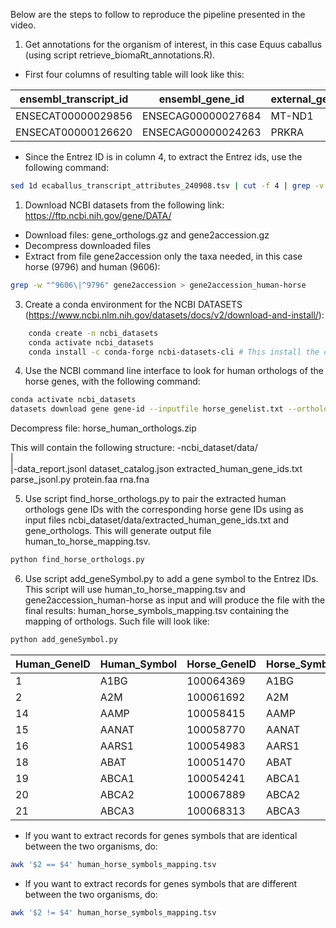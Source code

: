 Below are the steps to follow to reproduce the pipeline presented in the video.

1. Get annotations for the organism of interest, in this case Equus caballus (using script retrieve_biomaRt_annotations.R). 
- First four columns of resulting table will look like this:

| ensembl_transcript_id	| ensembl_gene_id	   | external_gene_name	| entrezgene_id|	
|-----------------------|--------------------|--------------------|--------------|
| ENSECAT00000029856    | ENSECAG00000027684 | MT-ND1	            | 807846       |	
| ENSECAT00000126620    | ENSECAG00000024263 | PRKRA	            | 100067259    |

- Since the Entrez ID is in column 4, to extract the Entrez ids, use the following command:

```bash
sed 1d ecaballus_transcript_attributes_240908.tsv | cut -f 4 | grep -v "NA" | sort | uniq > horse_genelist.txt 	
```

1. Download NCBI datasets from the following link: https://ftp.ncbi.nih.gov/gene/DATA/

- Download files: gene_orthologs.gz and gene2accession.gz 
- Decompress downloaded files
- Extract from file gene2accession only the taxa needed, in this case horse (9796) and human (9606):

```bash
grep -w "^9606\|^9796" gene2accession > gene2accession_human-horse
```

3. Create a conda environment for the NCBI DATASETS (https://www.ncbi.nlm.nih.gov/datasets/docs/v2/download-and-install/):

```bash
	conda create -n ncbi_datasets
	conda activate ncbi_datasets
	conda install -c conda-forge ncbi-datasets-cli # This install the commnand-line interface
```	
	 
4. Use the NCBI command line interface to look for human orthologs of the horse genes, with the following command:

```bash
conda activate ncbi_datasets
datasets download gene gene-id --inputfile horse_genelist.txt --ortholog 9606 --filename horse_human_orthologs.zip
```

Decompress file: horse_human_orthologs.zip

This will contain the following structure:
-ncbi_dataset/data/<br>
|<br>
|-data_report.jsonl  dataset_catalog.json  extracted_human_gene_ids.txt  parse_jsonl.py  protein.faa  rna.fna<br>

5. Use script find_horse_orthologs.py to pair the extracted human orthologs gene IDs with the corresponding horse gene IDs using as input files ncbi_dataset/data/extracted_human_gene_ids.txt and gene_orthologs. This will generate output file human_to_horse_mapping.tsv.

```bash
python find_horse_orthologs.py
```

6. Use script add_geneSymbol.py to add a gene symbol to the Entrez IDs. This script will use human_to_horse_mapping.tsv and gene2accession_human-horse as input and will produce the file with the final results: human_horse_symbols_mapping.tsv containing the mapping of orthologs. Such file will look like:

```bash
python add_geneSymbol.py
```

|Human_GeneID	| Human_Symbol |	Horse_GeneID	| Horse_Symbol |
|-------------|--------------|----------------|--------------| 
| 1           |	A1BG	       | 100064369	    | A1BG         |
| 2	          | A2M	         | 100061692	    | A2M          |
| 14	        | AAMP	       | 100058415	    | AAMP         |
| 15	        | AANAT	       | 100058770	    | AANAT        |
| 16	        | AARS1	       | 100054983	    | AARS1        |
| 18	        | ABAT	       | 100051470	    | ABAT         |
| 19	        | ABCA1	       | 100054241	    | ABCA1        |
| 20	        | ABCA2	       | 100067889	    | ABCA2        |
| 21	        | ABCA3	       | 100068313	    | ABCA3        |


- If you want to extract records for genes symbols that are identical between the two organisms, do:

```bash
awk '$2 == $4' human_horse_symbols_mapping.tsv
```

- If you want to extract records for genes symbols that are different between the two organisms, do:

```bash
awk '$2 != $4' human_horse_symbols_mapping.tsv
```